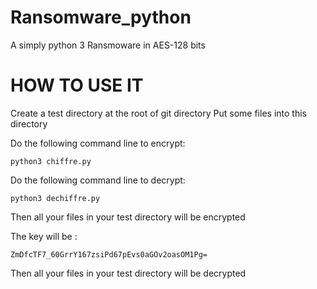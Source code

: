 # Ransomware_python

A simply python 3 Ransmoware in AES-128 bits 

# HOW TO USE IT

Create a test directory at the root of git directory
Put some files into this directory

Do the following command line to encrypt:

`python3 chiffre.py`

Do the following command line to decrypt:

`python3 dechiffre.py`

Then all your files in your test directory will be encrypted

The key will be  :

`ZmDfcTF7_60GrrY167zsiPd67pEvs0aGOv2oasOM1Pg=`

Then all your files in your test directory will be decrypted

